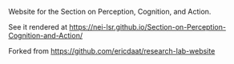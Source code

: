 Website for the Section on Perception, Cognition, and Action.

See it rendered at https://nei-lsr.github.io/Section-on-Perception-Cognition-and-Action/

Forked from https://github.com/ericdaat/research-lab-website

